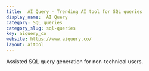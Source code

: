 ```yaml
---
title:  AI Query - Trending AI tool for SQL queries
display_name:  AI Query
category: SQL queries
category_slug: sql-queries
key: aiquery_co
website: https://www.aiquery.co/
layout: aitool
---
```


Assisted SQL query generation for non-technical users.
